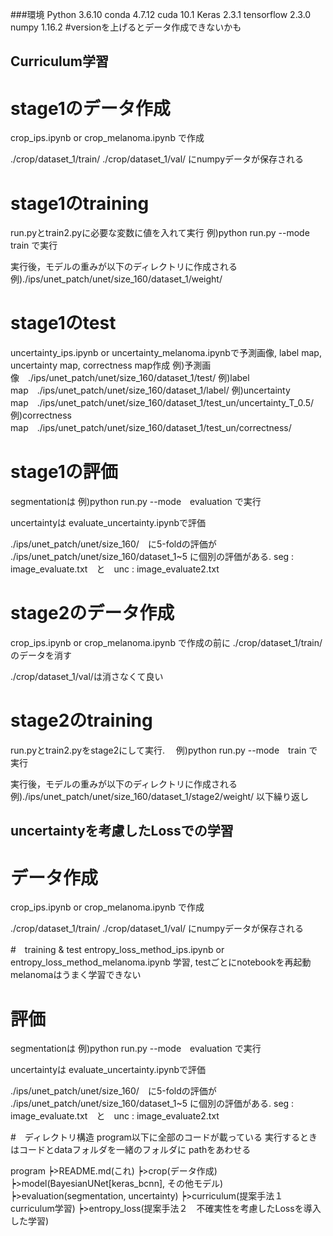###環境
Python 3.6.10
conda 4.7.12
cuda 10.1
Keras 2.3.1
tensorflow 2.3.0
numpy 1.16.2 #versionを上げるとデータ作成できないかも

## Curriculum学習
# stage1のデータ作成
crop_ips.ipynb or crop_melanoma.ipynb で作成

./crop/dataset_1/train/
./crop/dataset_1/val/
にnumpyデータが保存される
# stage1のtraining

run.pyとtrain2.pyに必要な変数に値を入れて実行
例)python run.py --mode　train で実行

実行後，モデルの重みが以下のディレクトリに作成される  
例)./ips/unet_patch/unet/size_160/dataset_1/weight/

# stage1のtest
uncertainty_ips.ipynb or uncertainty_melanoma.ipynbで予測画像, label map, uncertainty map, correctness map作成
例)予測画像　./ips/unet_patch/unet/size_160/dataset_1/test/
例)label map　./ips/unet_patch/unet/size_160/dataset_1/label/
例)uncertainty map　./ips/unet_patch/unet/size_160/dataset_1/test_un/uncertainty_T_0.5/
例)correctness map　./ips/unet_patch/unet/size_160/dataset_1/test_un/correctness/

# stage1の評価
segmentationは
例)python run.py --mode　evaluation で実行

uncertaintyは
evaluate_uncertainty.ipynbで評価

./ips/unet_patch/unet/size_160/　に5-foldの評価が
./ips/unet_patch/unet/size_160/dataset_1~5 に個別の評価がある. seg : image_evaluate.txt　と　unc : image_evaluate2.txt

# stage2のデータ作成
crop_ips.ipynb or crop_melanoma.ipynb で作成の前に
./crop/dataset_1/train/のデータを消す

./crop/dataset_1/val/は消さなくて良い

# stage2のtraining

run.pyとtrain2.pyをstage2にして実行.　
例)python run.py --mode　train で実行

実行後，モデルの重みが以下のディレクトリに作成される  
例)./ips/unet_patch/unet/size_160/dataset_1/stage2/weight/
以下繰り返し

## uncertaintyを考慮したLossでの学習
# データ作成
crop_ips.ipynb or crop_melanoma.ipynb で作成

./crop/dataset_1/train/
./crop/dataset_1/val/
にnumpyデータが保存される

#　training & test
entropy_loss_method_ips.ipynb or entropy_loss_method_melanoma.ipynb
学習, testごとにnotebookを再起動
melanomaはうまく学習できない

# 評価
segmentationは
例)python run.py --mode　evaluation で実行

uncertaintyは
evaluate_uncertainty.ipynbで評価

./ips/unet_patch/unet/size_160/　に5-foldの評価が
./ips/unet_patch/unet/size_160/dataset_1~5 に個別の評価がある. seg : image_evaluate.txt　と　unc : image_evaluate2.txt


#　ディレクトリ構造
program以下に全部のコードが載っている
実行するときはコードとdataフォルダを一緒のフォルダに
pathをあわせる


program
┝>README.md(これ)
┝>crop(データ作成)
┝>model(BayesianUNet[keras_bcnn], その他モデル)
┝>evaluation(segmentation, uncertainty)
┝>curriculum(提案手法１　curriculum学習)
┝>entropy_loss(提案手法２　不確実性を考慮したLossを導入した学習)


